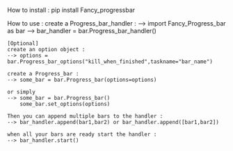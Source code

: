 How to install :
	pip install Fancy_progressbar

How to use :
	create a Progress_bar_handler :
	--> import Fancy_Progress_bar as bar
	--> bar_handler = bar.Progress_bar_handler()

	[Optional]
	create an option object :
	--> options = bar.Progress_bar_options("kill_when_finished",taskname="bar_name")

	create a Progress_bar :
	--> some_bar = bar.Progress_bar(options=options)

	or simply
	--> some_bar = bar.Progress_bar()
		some_bar.set_options(options)

	Then you can append multiple bars to the handler :
	--> bar_handler.append(bar1,bar2) or bar_handler.append([bar1,bar2])

	when all your bars are ready start the handler :
	--> bar_handler.start()